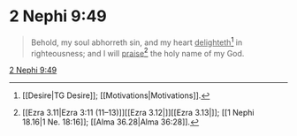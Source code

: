 # 2 Nephi 9:49

> Behold, my soul abhorreth sin, and my heart <u>delighteth</u>[^a] in righteousness; and I will <u>praise</u>[^b] the holy name of my God.

[2 Nephi 9:49](https://www.churchofjesuschrist.org/study/scriptures/bofm/2-ne/9?lang=eng&id=p49#p49)


[^a]: [[Desire|TG Desire]]; [[Motivations|Motivations]].  
[^b]: [[Ezra 3.11|Ezra 3:11 (11–13)]][[Ezra 3.12|]][[Ezra 3.13|]]; [[1 Nephi 18.16|1 Ne. 18:16]]; [[Alma 36.28|Alma 36:28]].  
